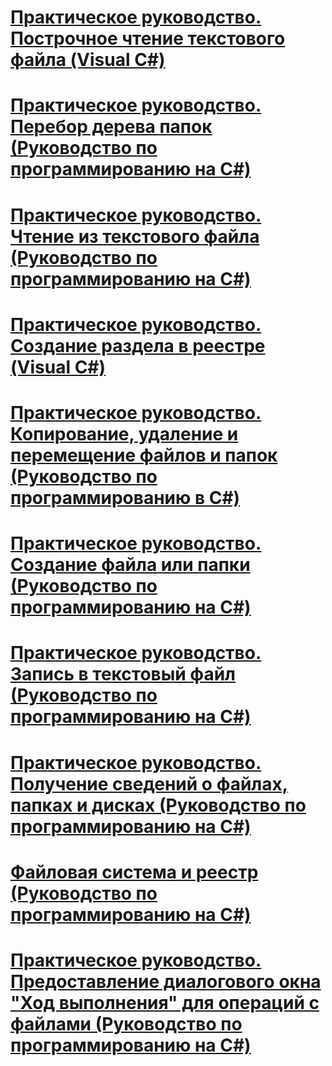 # [Практическое руководство. Построчное чтение текстового файла (Visual C#)](how-to-read-a-text-file-one-line-at-a-time.md)
# [Практическое руководство. Перебор дерева папок (Руководство по программированию на C#)](how-to-iterate-through-a-directory-tree.md)
# [Практическое руководство. Чтение из текстового файла (Руководство по программированию на C#)](how-to-read-from-a-text-file.md)
# [Практическое руководство. Создание раздела в реестре (Visual C#)](how-to-create-a-key-in-the-registry.md)
# [Практическое руководство. Копирование, удаление и перемещение файлов и папок (Руководство по программированию в C#)](how-to-copy-delete-and-move-files-and-folders.md)
# [Практическое руководство. Создание файла или папки (Руководство по программированию на C#)](how-to-create-a-file-or-folder.md)
# [Практическое руководство. Запись в текстовый файл (Руководство по программированию на C#)](how-to-write-to-a-text-file.md)
# [Практическое руководство. Получение сведений о файлах, папках и дисках (Руководство по программированию на C#)](how-to-get-information-about-files-folders-and-drives.md)
# [Файловая система и реестр (Руководство по программированию на C#)](file-system-and-the-registry.md)
# [Практическое руководство. Предоставление диалогового окна "Ход выполнения" для операций с файлами (Руководство по программированию на C#)](how-to-provide-a-progress-dialog-box-for-file-operations.md)
